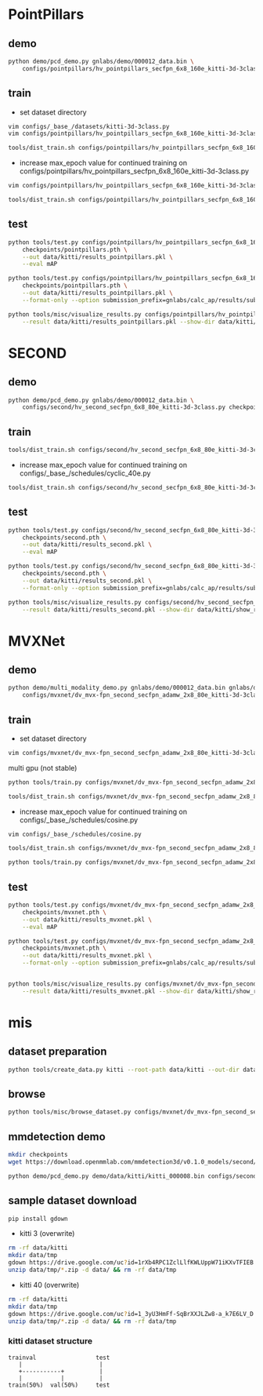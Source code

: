 # PointPillars

## demo

```bash
python demo/pcd_demo.py gnlabs/demo/000012_data.bin \
    configs/pointpillars/hv_pointpillars_secfpn_6x8_160e_kitti-3d-3class.py checkpoints/pointpillars.pth --show
```

## train

-   set dataset directory

```bash
vim configs/_base_/datasets/kitti-3d-3class.py
vim configs/pointpillars/hv_pointpillars_secfpn_6x8_160e_kitti-3d-3class.py
```

```bash
tools/dist_train.sh configs/pointpillars/hv_pointpillars_secfpn_6x8_160e_kitti-3d-3class.py 2
```

-   increase max_epoch value for continued training on configs/pointpillars/hv_pointpillars_secfpn_6x8_160e_kitti-3d-3class.py

```bash
vim configs/pointpillars/hv_pointpillars_secfpn_6x8_160e_kitti-3d-3class.py
```

```bash
tools/dist_train.sh configs/pointpillars/hv_pointpillars_secfpn_6x8_160e_kitti-3d-3class.py 2 --resume-from work_dirs/hv_pointpillars_secfpn_6x8_160e_kitti-3d-3class/latest.pth
```

## test

```bash
python tools/test.py configs/pointpillars/hv_pointpillars_secfpn_6x8_160e_kitti-3d-3class.py \
    checkpoints/pointpillars.pth \
    --out data/kitti/results_pointpillars.pkl \
    --eval mAP

python tools/test.py configs/pointpillars/hv_pointpillars_secfpn_6x8_160e_kitti-3d-3class.py \
    checkpoints/pointpillars.pth \
    --out data/kitti/results_pointpillars.pkl \
    --format-only --option submission_prefix=gnlabs/calc_ap/results/submission/

python tools/misc/visualize_results.py configs/pointpillars/hv_pointpillars_secfpn_6x8_160e_kitti-3d-3class.py \
    --result data/kitti/results_pointpillars.pkl --show-dir data/kitti/show_results_pointpillars
```

# SECOND

## demo

```bash
python demo/pcd_demo.py gnlabs/demo/000012_data.bin \
    configs/second/hv_second_secfpn_6x8_80e_kitti-3d-3class.py checkpoints/second.pth --show
```

## train

```bash
tools/dist_train.sh configs/second/hv_second_secfpn_6x8_80e_kitti-3d-3class.py 2
```

-   increase max_epoch value for continued training on configs/\_base\_/schedules/cyclic_40e.py

```bash
tools/dist_train.sh configs/second/hv_second_secfpn_6x8_80e_kitti-3d-3class.py 2 --resume-from work_dirs/hv_second_secfpn_6x8_80e_kitti-3d-3class/latest.pth
```

## test

```bash
python tools/test.py configs/second/hv_second_secfpn_6x8_80e_kitti-3d-3class.py \
    checkpoints/second.pth \
    --out data/kitti/results_second.pkl \
    --eval mAP

python tools/test.py configs/second/hv_second_secfpn_6x8_80e_kitti-3d-3class.py \
    checkpoints/second.pth \
    --out data/kitti/results_second.pkl \
    --format-only --option submission_prefix=gnlabs/calc_ap/results/submission/

python tools/misc/visualize_results.py configs/second/hv_second_secfpn_6x8_80e_kitti-3d-3class.py \
    --result data/kitti/results_second.pkl --show-dir data/kitti/show_results_second
```

# MVXNet

## demo

```bash
python demo/multi_modality_demo.py gnlabs/demo/000012_data.bin gnlabs/demo/000012_img.png gnlabs/demo/000012_infos.pkl \
    configs/mvxnet/dv_mvx-fpn_second_secfpn_adamw_2x8_80e_kitti-3d-3class.py checkpoints/mvxnet.pth --show
```

## train

-   set dataset directory

```bash
vim configs/mvxnet/dv_mvx-fpn_second_secfpn_adamw_2x8_80e_kitti-3d-3class.py
```

multi gpu (not stable)

```bash
python tools/train.py configs/mvxnet/dv_mvx-fpn_second_secfpn_adamw_2x8_80e_kitti-3d-3class.py

tools/dist_train.sh configs/mvxnet/dv_mvx-fpn_second_secfpn_adamw_2x8_80e_kitti-3d-3class.py 2
```

-   increase max_epoch value for continued training on configs/\_base\_/schedules/cosine.py

```bash
vim configs/_base_/schedules/cosine.py
```

```bash
tools/dist_train.sh configs/mvxnet/dv_mvx-fpn_second_secfpn_adamw_2x8_80e_kitti-3d-3class.py 2 --resume-from work_dirs/dv_mvx-fpn_second_secfpn_adamw_2x8_80e_kitti-3d-3class/latest.pth

python tools/train.py configs/mvxnet/dv_mvx-fpn_second_secfpn_adamw_2x8_80e_kitti-3d-3class.py --resume-from work_dirs/dv_mvx-fpn_second_secfpn_adamw_2x8_80e_kitti-3d-3class/latest.pth
```

## test

```bash
python tools/test.py configs/mvxnet/dv_mvx-fpn_second_secfpn_adamw_2x8_80e_kitti-3d-3class.py \
    checkpoints/mvxnet.pth \
    --out data/kitti/results_mvxnet.pkl \
    --eval mAP

python tools/test.py configs/mvxnet/dv_mvx-fpn_second_secfpn_adamw_2x8_80e_kitti-3d-3class.py \
    checkpoints/mvxnet.pth \
    --out data/kitti/results_mvxnet.pkl \
    --format-only --option submission_prefix=gnlabs/calc_ap/results/submission/


python tools/misc/visualize_results.py configs/mvxnet/dv_mvx-fpn_second_secfpn_adamw_2x8_80e_kitti-3d-3class.py \
    --result data/kitti/results_mvxnet.pkl --show-dir data/kitti/show_results_mvxnet/
```

# mis

## dataset preparation

```bash
python tools/create_data.py kitti --root-path data/kitti --out-dir data/kitti --extra-tag kitti
```

## browse

```bash
python tools/misc/browse_dataset.py configs/mvxnet/dv_mvx-fpn_second_secfpn_adamw_2x8_80e_kitti-3d-3class.py --task multi_modality-det --output-dir data/kitti/results/ --online
```

## mmdetection demo

```bash
mkdir checkpoints
wget https://download.openmmlab.com/mmdetection3d/v0.1.0_models/second/hv_second_secfpn_6x8_80e_kitti-3d-car/hv_second_secfpn_6x8_80e_kitti-3d-car_20200620_230238-393f000c.pth -P checkpoints/
```

```bash
python demo/pcd_demo.py demo/data/kitti/kitti_000008.bin configs/second/hv_second_secfpn_6x8_80e_kitti-3d-car.py checkpoints/hv_second_secfpn_6x8_80e_kitti-3d-car_20200620_230238-393f000c.pth --show
```

## sample dataset download

```bash
pip install gdown
```

-   kitti 3 (overwrite)

```bash
rm -rf data/kitti
mkdir data/tmp
gdown https://drive.google.com/uc?id=1rXb4RPC1ZclLlfKWLUppW71iKXvTFIEB -O data/tmp/kitti.zip
unzip data/tmp/*.zip -d data/ && rm -rf data/tmp
```

-   kitti 40 (overwrite)

```bash
rm -rf data/kitti
mkdir data/tmp
gdown https://drive.google.com/uc?id=1_3yU3HmFf-SqBrXXJLZw8-a_k7E6LV_D -O data/tmp/kitti.zip
unzip data/tmp/*.zip -d data/ && rm -rf data/tmp
```

### kitti dataset structure

```
trainval                 test
   |                      |
   +-----------+          |
   |           |          |
train(50%)  val(50%)     test
```
